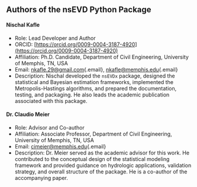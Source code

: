 ## Authors of the nsEVD Python Package

#### Nischal Kafle

* Role: Lead Developer and Author
* ORCID: [https://orcid.org/0009-0004-3187-4920](https://orcid.org/0009-0004-3187-4920)
* Affiliation: Ph.D. Candidate, Department of Civil Engineering, University of Memphis, TN, USA
* Email: [nkafle.29@gmail.com](mailto:nkafle@gmail.com){.email}, [nkafle@memphis.edu](mailto:nkafle@memphis.edu){.email}
* Description: Nischal developed the `nsEVDx` package, designed the statistical and Bayesian estimation frameworks, implemented the Metropolis-Hastings algorithms, and prepared the documentation, testing, and packaging. He also leads the academic publication associated with this package.

#### Dr. Claudio Meier

* Role: Advisor and Co-author
* Affiliation: Associate Professor, Department of Civil Engineering, University of Memphis, TN, USA
* Email: [cimeier@memphis.edu](mailto:cimeier@memphis.edu){.email}
* Description: Dr. Meier served as the academic advisor for this work. He contributed to the conceptual design of the statistical modeling framework and provided guidance on hydrologic applications, validation strategy, and overall structure of the package. He is a co-author of the accompanying paper.
